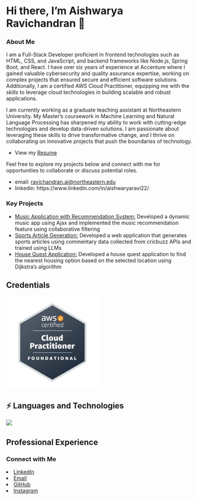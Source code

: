 <h1>Hi there, I’m Aishwarya Ravichandran 👋</h1>
<h3>About Me</h3>
<p>I am a Full-Stack Developer proficient in frontend technologies such as HTML, CSS, and JavaScript, and backend frameworks like Node.js, Spring Boot, and React. I have over six years of experience at Accenture where I gained valuable cybersecurity and quality assurance expertise, working on complex projects that ensured secure and efficient software solutions. Additionally, I am a certified AWS Cloud Practitioner, equipping me with the skills to leverage cloud technologies in building scalable and robust applications.</p>

<p>I am currently working as a graduate teaching assistant at Northeastern University. My Master’s coursework in Machine Learning and Natural Language Processing has sharpened my ability to work with cutting-edge technologies and develop data-driven solutions. I am passionate about leveraging these skills to drive transformative change, and I thrive on collaborating on innovative projects that push the boundaries of technology.</p>

<ul>
  <li>View my <a href="resume.jpg">Resume</a></li>
</ul>

<p>Feel free to explore my projects below and connect with me for opportunities to collaborate or discuss potential roles.</p>

<ul>
<li>email: <a href="mailto:ravichandran.ai@northeastern.edu">ravichandran.ai@northeastern.edu</a></li>
<li>linkedin: https://www.linkedin.com/in/aishwaryaravi22/</li>
</ul>

<h3>Key Projects</h3>

<ul>
  <li><a href="https://github.com/aishwaryaravi2207/jingle.git">Music Application with Recommendation System:</a> Developed a dynamic music app using Ajax and implemented the music recommendation feature
using collaborative filtering</li>
  <li><a href="/">Sports Article Generation:</a> Developed a web application that generates sports articles using commentary data collected from
cricbuzz APIs and trained using LLMs</li>
  <li><a href="https://github.com/aishwaryaravi2207/houseQuest.git">House Quest Application:</a> Developed a house quest application to find the nearest housing option based on the selected
location using Dijkstra’s algorithm</li>
</ul>

<h2>Credentials</h2>
<img src="aws_cp_cred.jpg" width="250" height="250" alt="AWS Cloud Practitioner Credential"/>

<h2>⚡ Languages and Technologies</h2>

<a href="https://skillicons.dev">
    <img src="https://skillicons.dev/icons?i=java,py,html,css,bootstrap,js,jquery,nodejs,npm,react,maven,mysql,postgres,postman,codepen,eclipse,idea,vscode,aws,github,docker,wordpress" />
</a>

<h2>Professional Experience</h2>

<h3>Connect with Me</h3>

<li><a href="/">LinkedIn</a></li>
<li><a href="/">Email</a></li>
<li><a href="/">GitHub</a></li>
<li><a href="/">Instagram</a></li>






<!---
aishwaryaravi2207/aishwaryaravi2207 is a ✨ special ✨ repository because its `README.md` (this file) appears on your GitHub profile.
You can click the Preview link to take a look at your changes.
--->
